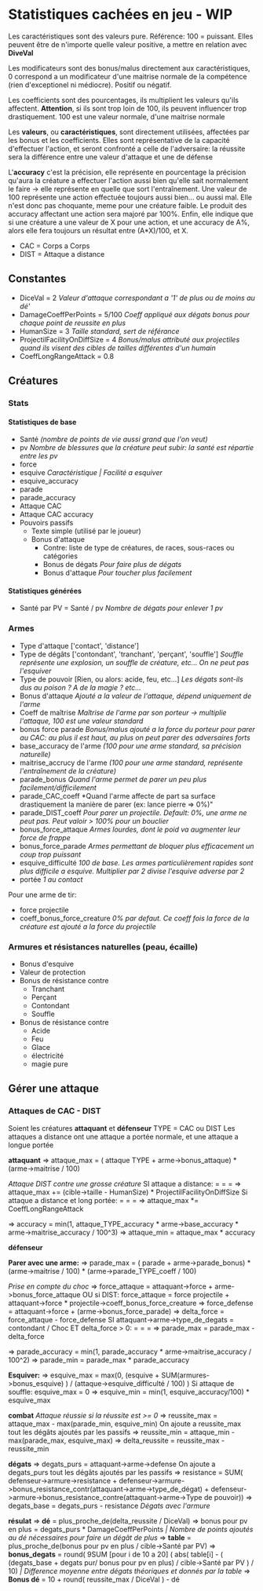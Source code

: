 # Statistiques cachées en jeu - WIP

Les caractéristiques sont des valeurs pure. Référence: 100 = puissant. Elles peuvent être de n'importe quelle valeur positive, a mettre en relation avec **DiveVal**

Les modificateurs sont des bonus/malus directement aux caractéristiques, 0 correspond a un modificateur d'une maitrise normale de la compétence (rien d'exceptionel ni médiocre). Positif ou négatif.

Les coefficients sont des pourcentages, ils multiplient les valeurs qu'ils affectent. **Attention**, si ils sont trop loin de 100, ils peuvent influencer trop drastiquement. 100 est une valeur normale, d'une maitrise normale

Les **valeurs**, ou **caractéristiques**, sont directement utilisées, affectées par les bonus et les coefficients. Elles sont représentative de la capacité d'effectuer l'action, et seront confronté a celle de l'adversaire: la réussite sera la différence entre une valeur d'attaque et une de défense

L'**accuracy** c'est la précision, elle représente en pourcentage la précision qu'aura la créature a effectuer l'action aussi bien qu'elle sait normalement le faire -> elle représente en quelle que sort l'entraînement. Une valeur de 100 représente une action effectuée toujours aussi bien... ou aussi mal. Elle n'est donc pas choquante, meme pour une créature faible. Le produit des accuracy affectant une action sera majoré par 100%. Enfin, elle indique que si une créature a une valeur de X pour une action, et une accuracy de A%, alors elle fera toujours un résultat entre (A*X)/100, et X.

- CAC = Corps a Corps
- DIST = Attaque a distance

## Constantes

- DiceVal = 2 *Valeur d'attaque correspondant a '1' de plus ou de moins au dé'*
- DamageCoeffPerPoints = 5/100 *Coeff appliqué aux dégats bonus pour chaque point de reussite en plus*
- HumanSize = 3 *Taille standard, sert de référance*
- ProjectilFacilityOnDiffSize = 4 *Bonus/malus attributé aux projectiles quand ils visent des cibles de tailles différentes d'un humain*
- CoeffLongRangeAttack = 0.8

## Créatures

### Stats

#### Statistiques de base

- Santé *(nombre de points de vie aussi grand que l'on veut)*
- pv *Nombre de blessures que la créature peut subir: la santé est répartie entre les pv*
- force
- esquive *Caractéristique | Facilité a esquiver*
- esquive_accuracy 
- parade
- parade_accuracy
- Attaque CAC
- Attaque CAC accuracy
- Pouvoirs passifs
	- Texte simple (utilisé par le joueur)
	- Bonus d'attaque
		- Contre: liste de type de créatures, de races, sous-races ou catégories
		- Bonus de dégats *Pour faire plus de dégats*
		- Bonus d'attaque *Pour toucher plus facilement*

#### Statistiques générées

- Santé par PV = Santé / pv *Nombre de dégats pour enlever 1 pv*

### Armes

- Type d'attaque ['contact', 'distance']
- Type de dégâts ['contondant', 'tranchant', 'perçant', 'souffle'] *Souffle représente une explosion, un souffle de créature, etc... On ne peut pas l'esquiver*
- Type de pouvoir [Rien, ou alors: acide, feu, etc...] *Les dégats sont-ils dus au poison ? A de la magie ? etc...*
- Bonus d'attaque *Ajouté a la valeur de l'attaque, dépend uniquement de l'arme*
- Coeff de maîtrise *Maîtrise de l'arme par son porteur -> multiplie l'attaque, 100 est une valeur standard*
- bonus force parade *Bonus/malus ajouté a la force du porteur pour parer au CAC: au plus il est haut, au plus on peut parer des adversaires forts*
- base_accuracy de l'arme *(100 pour une arme standard, sa précision naturelle)*
- maitrise_accrucy de l'arme *(100 pour une arme standard, représente l'entraînement de la créature)*
- parade_bonus *Quand l'arme permet de parer un peu plus facilement/difficilement*
- parade_CAC_coeff *Quand l'arme affecte de part sa surface drastiquement la manière de parer (ex: lance pierre => 0%)"
- parade_DIST_coeff *Pour parer un projectile. Default: 0%, une arme ne peut pas. Peut valoir > 100% pour un bouclier*
- bonus_force_attaque *Armes lourdes, dont le poid va augmenter leur force de frappe*
- bonus_force_parade *Armes permettant de bloquer plus efficacement un coup trop puissant*
- esquive_difficulté *100 de base. Les armes particulièrement rapides sont plus difficile a esquive. Multiplier par 2 divise l'esquive adverse par 2*
- portée *1 au contact*

Pour une arme de tir:

- force projectile
- coeff_bonus_force_creature *0% par defaut. Ce coeff fois la force de la créature est ajouté a la force du projectile*

### Armures et résistances naturelles (peau, écaille)

- Bonus d'esquive
- Valeur de protection
- Bonus de résistance contre
	- Tranchant
	- Perçant
	- Contondant
	- Souffle
- Bonus de résistance contre
	- Acide
	- Feu
	- Glace
	- électricité
	- magie pure

## Gérer une attaque

### Attaques de CAC - DIST

Soient les créatures **attaquant** et **défenseur**
TYPE = CAC ou DIST
Les attaques a distance ont une attaque a portée normale, et une attaque a longue portée

**attaquant**
=> attaque_max = ( attaque TYPE + arme->bonus_attaque) * (arme->maitrise / 100)

*Attaque DIST contre une grosse créature*
SI attaque a distance:
= = = => attaque_max += (cible->taille - HumanSize) * ProjectilFacilityOnDiffSize
Si attaque a distance et long portée:
= = = => attaque_max *= CoeffLongRangeAttack

=> accuracy = min(1, attaque_TYPE_accuracy * arme->base_accuracy * arme->maitrise_accuracy / 100^3)
=> attaque_min = attaque_max * accuracy

**défenseur**

**Parer avec une arme:**
=> parade_max = ( parade + arme->parade_bonus) * (arme->maitrise / 100) * (arme->parade_TYPE_coeff / 100)

*Prise en compte du choc*
=> force_attaque = attaquant->force + arme->bonus_force_attaque
OU si DIST: force_attaque = force projectile + attaquant->force * projectile->coeff_bonus_force_creature
=> force_defense = attaquant->force + (arme->bonus_force_parade)
=> delta_force = force_attaque - force_defense
SI attaquant->arme->type_de_degats = contondant / Choc ET delta_force > 0:
= = = => parade_max  = parade_max - delta_force

=> parade_accuracy = min(1, parade_accuracy * arme->maitrise_accuracy / 100^2)
=> parade_min = parade_max * parade_accuracy


**Esquiver:**
=> esquive_max = max(0, (esquive + SUM(armures->bonus_esquive) )  / (attaque->esquive_difficulté / 100) )
Si attaque de souffle: esquive_max = 0
=> esquive_min = min(1, esquive_accuracy/100) * esquive_max

**combat** *Attaque réussie si la réussite est >= 0*
=> reussite_max = attaque_max - max(parade_min, esquive_min)
On ajoute a reussite_max tout les dégâts ajoutés par les passifs
=> reussite_min = attaque_min - max(parade_max, esquive_max)
=> delta_reussite = reussite_max - reussite_min

**dégats**
=> degats_purs = attaquant->arme->defense
On ajoute a degats_purs tout les dégâts ajoutés par les passifs
=> resistance = SUM( defenseur->armure->resistance + defenseur->armure->bonus_resistance_contr(attaquant->arme->type_de_dégat) + defenseur->armure->bonus_resistance_contre(attaquant->arme->Type de pouvoir))
=> degats_base = degats_purs - resistance *Dégats avec l'armure*

**résulat**
=> **dé** = plus_proche_de(delta_reussite / DiceVal)
=> bonus pour pv en plus  = degats_purs * DamageCoeffPerPoints *| Nombre de points ajoutés au dé nécessaires pour faire un dégât de plus*
=> **table** = plus_proche_de(bonus pour pv en plus / cible->Santé par PV)
=> **bonus_degats** = round( 9SUM [pour i de 10 a 20] ( abs( table[i] - ( (degats_base + degats pur/ bonus pour pv en plus) / cible->Santé par PV ) / 10) *| Difference moyenne entre dégats théoriques et donnés par la table*
=> **Bonus dé** = 10 + round( reussite_max / DiceVal ) - dé



































